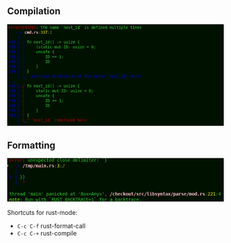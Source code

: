 ## Compilation


![Alt text](/images/rust-compile.png?raw=true "Optional Title")

    
## Formatting

![Alt text](/images/rust-format.png?raw=true "Optional Title")
   

Shortcuts for rust-mode:

* `C-c C-f` rust-format-call
* `C-c C-+` rust-compile
